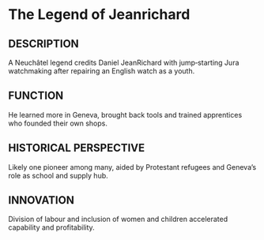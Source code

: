 # The Legend of Jeanrichard

## DESCRIPTION
A Neuchâtel legend credits Daniel JeanRichard with jump‑starting Jura watchmaking after repairing an English watch as a youth.

## FUNCTION
He learned more in Geneva, brought back tools and trained apprentices who founded their own shops.

## HISTORICAL PERSPECTIVE
Likely one pioneer among many, aided by Protestant refugees and Geneva’s role as school and supply hub.

## INNOVATION
Division of labour and inclusion of women and children accelerated capability and profitability.
